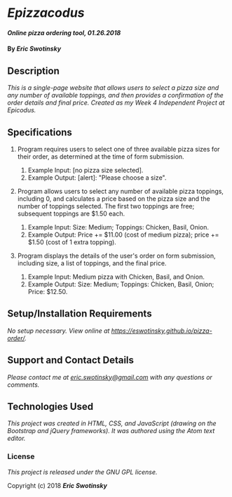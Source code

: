 # _Epizzacodus_

#### _Online pizza ordering tool, 01.26.2018_

#### By _**Eric Swotinsky**_

## Description

_This is a single-page website that allows users to select a pizza size and any number of available toppings, and then provides a confirmation of the order details and final price. Created as my Week 4 Independent Project at Epicodus._

## Specifications

1. Program requires users to select one of three available pizza sizes for their order, as determined at the time of form submission.
    1. Example Input: [no pizza size selected].
    2. Example Output: [alert]: "Please choose a size".

2. Program allows users to select any number of available pizza toppings, including 0, and calculates a price based on the pizza size and the number of toppings selected. The first two toppings are free; subsequent toppings are $1.50 each.
    1. Example Input: Size: Medium; Toppings: Chicken, Basil, Onion.
    2. Example Output: Price += $11.00 (cost of medium pizza); price += $1.50 (cost of 1 extra topping).

3. Program displays the details of the user's order on form submission, including size, a list of toppings, and the final price.
    1. Example Input: Medium pizza with Chicken, Basil, and Onion.
    2. Example Output: Size: Medium; Toppings: Chicken, Basil, Onion; Price: $12.50.


## Setup/Installation Requirements

_No setup necessary. View online at https://eswotinsky.github.io/pizza-order/._

## Support and Contact Details

_Please contact me at eric.swotinsky@gmail.com with any questions or comments._

## Technologies Used

_This project was created in HTML, CSS, and JavaScript (drawing on the Bootstrap and jQuery frameworks). It was authored using the Atom text editor._

### License

*This project is released under the GNU GPL license.*

Copyright (c) 2018 **_Eric Swotinsky_**
